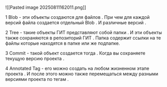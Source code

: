 ![[Pasted image 20250811162011.png]]

1 Blob - эти объекты создаются для файлов . При чем для каждой версий файла создается отдельный Blob . И различные версий .


2 Tree - такие объекты ГИТ представляют собой папки . И эти объекты также сохраняются в репозиторий ГИТ . Папка содержит ссылки на те файлы которые находятся в папке или же подпапке.


3 Commit - такой объект создается тогда . Когда вы сохраняете текущую версию проекта .

4 Annotated Tag - его можно создать на любом жизненном этапе проекта . И после этого можно также перемещаться между разными версиями проекта по тегам .
